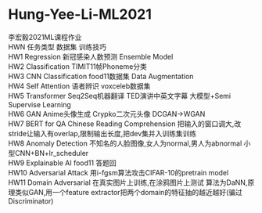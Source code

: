 # Hung-Yee-Li-ML2021
李宏毅2021ML课程作业<br/>
HWN 任务类型 数据集 训练技巧<br/>
HW1 Regression 新冠感染人数预测 Ensemble Model<br/>
HW2 Classification TIMIT11帧Phoneme分类<br/>
HW3 CNN Classification food11数据集 Data Augmentation<br/>
HW4 Self Attention 语者辨识 voxceleb数据集<br/>
HW5 Transformer Seq2Seq机器翻译 TED演讲中英文字幕 大模型+Semi Supervise Learning<br/>
HW6 GAN Anime头像生成 Crypko二次元头像 DCGAN->WGAN<br/>
HW7 BERT for QA Chinese Reading Comprehension 把输入的窗口调大,改stride让输入有overlap,限制输出长度,把dev集并入训练集训练<br/>
HW8 Anomaly Detection 不知名的人脸图像,女人为normal,男人为abnormal 小型CNN+BN+lr_scheduler<br/>
HW9 Explainable AI food11 答题回<br/>
HW10 Adversarial Attack 用i-fgsm算法攻击CIFAR-10的pretrain model<br/>
HW11 Domain Adversarial 在真实图片上训练,在涂鸦图片上测试 算法为DaNN,原理类似GAN,用一个feature extractor把两个domain的特征抽的越近越好(骗过Discriminator)<br/>
